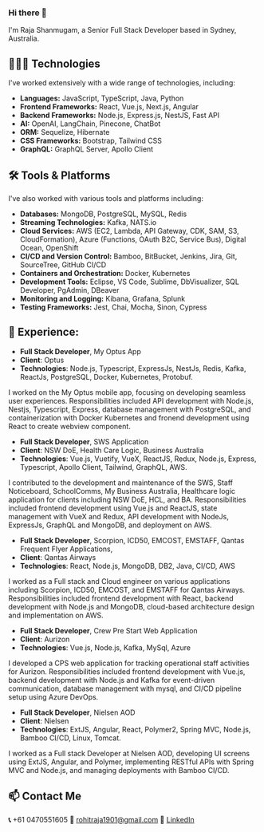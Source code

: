 ### Hi there 👋

I'm Raja Shanmugam, a Senior Full Stack Developer based in Sydney, Australia.

## 🧑🏻‍💻 Technologies
I've worked extensively with a wide range of technologies, including:

- **Languages:** JavaScript, TypeScript, Java, Python
- **Frontend Frameworks:** React, Vue.js, Next.js, Angular
- **Backend Frameworks:** Node.js, Express.js, NestJS, Fast API
- **AI:** OpenAI, LangChain, Pinecone, ChatBot
- **ORM:** Sequelize, Hibernate
- **CSS Frameworks:** Bootstrap, Tailwind CSS
- **GraphQL:** GraphQL Server, Apollo Client

## 🛠️ Tools & Platforms
I've also worked with various tools and platforms including:

- **Databases:** MongoDB, PostgreSQL, MySQL, Redis
- **Streaming Technologies:** Kafka, NATS.io
- **Cloud Services:** AWS (EC2, Lambda, API Gateway, CDK, SAM, S3, CloudFormation), Azure (Functions, OAuth B2C, Service Bus), Digital Ocean, OpenShift
- **CI/CD and Version Control:** Bamboo, BitBucket, Jenkins, Jira, Git, SourceTree, GitHub CI/CD
- **Containers and Orchestration:** Docker, Kubernetes
- **Development Tools:** Eclipse, VS Code, Sublime, DbVisualizer, SQL Developer, PgAdmin, DBeaver
- **Monitoring and Logging:** Kibana, Grafana, Splunk
- **Testing Frameworks:** Jest, Chai, Mocha, Sinon, Cypress

## 🔭 Experience:
- **Full Stack Developer**, My Optus App
- **Client**: Optus
- **Technologies**: Node.js, Typescript, ExpressJs, NestJs, Redis, Kafka, ReactJs, PostgreSQL, Docker, Kubernetes, Protobuf.

I worked on the My Optus mobile app, focusing on developing seamless user experiences. Responsibilities included API development with Node.js, Nestjs, Typescript, Express, database management with PostgreSQL, and containerization with Docker Kubernetes and fronend development using React to create webview component.


- **Full Stack Developer**, SWS Application
- **Client**: NSW DoE, Health Care Logic, Business Australia
- **Technologies**: Vue.js, Vuetify, VueX, ReactJS, Redux, Node.js, Express, Typescript, Apollo Client, Tailwind, GraphQL, AWS.

I contributed to the development and maintenance of the SWS, Staff Noticeboard, SchoolComms, My Business Australia, Healthcare logic application for clients including NSW DoE, HCL, and BA. Responsibilities included frontend development using Vue.js and ReactJS, state management with VueX and Redux, API development with NodeJs, ExpressJs, GraphQL and MongoDB, and deployment on AWS.


- **Full Stack Developer**, Scorpion, ICD50, EMCOST, EMSTAFF, Qantas Frequent Flyer Applications,
- **Client**: Qantas Airways
- **Technologies**: React, Node.js, MongoDB, DB2, Java, CI/CD, AWS

I worked as a Full stack and Cloud engineer on various applications including Scorpion, ICD50, EMCOST, and EMSTAFF for Qantas Airways. Responsibilities included frontend development with React, backend development with Node.js and MongoDB, cloud-based architecture design and implementation on AWS.


- **Full Stack Developer**, Crew Pre Start Web Application
- **Client**: Aurizon
- **Technologies**: Vue.js, Node.js, Kafka, MySql, Azure

I developed a CPS web application for tracking operational staff activities for Aurizon. Responsibilities included frontend development with Vue.js, backend development with Node.js and Kafka for event-driven communication, database management with mysql, and CI/CD pipeline setup using Azure DevOps.


- **Full Stack Developer**, Nielsen AOD
- **Client**: Nielsen
- **Technologies**: ExtJS, Angular, React, Polymer2, Spring MVC, Node.js, Bamboo CI/CD, Linux, Tomcat.

I worked as a Full stack Developer at Nielsen AOD, developing UI screens using ExtJS, Angular, and Polymer, implementing RESTful APIs with Spring MVC and Node.js, and managing deployments with Bamboo CI/CD.

## 📫 Contact Me
**📞** +61 0470551605
**📧** rohitraja1901@gmail.com
**🔗** [LinkedIn](https://www.linkedin.com/in/raja-shanmugam-224a68133/)

